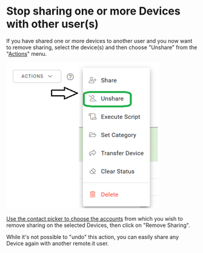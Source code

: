 # Stop sharing one or more Devices with other user\(s\)

If you have shared one or more devices to another user and you now want to remove sharing, select the device\(s\) and then choose "Unshare" from the "[Actions]()" menu.

![](../../.gitbook/assets/image%20%2828%29.png)

[Use the contact picker to choose the accounts](../managing-contacts/select-a-contact.md) from which you wish to remove sharing on the selected Devices, then click on "Remove Sharing".

While it's not possible to "undo" this action, you can easily share any Device again with another remote.it user.

